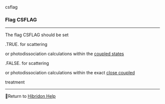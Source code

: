 csflag


###   Flag CSFLAG


------------------------------


The flag CSFLAG should be set

.TRUE. for scattering

or photodissociation calculations within the  [coupled states](coupledstates.html)


.FALSE. for scattering

or photodissociation calculations within the exact  [close coupled](coupledstates.html)


treatment


------------------------------


[](hibhelp.html) [](up_arrow.gif)  Return to  [Hibridon Help](hibhelp.html)
